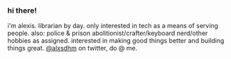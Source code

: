 ### hi there!

i'm alexis. librarian by day. only interested in tech as a means of serving people. also: police & prison abolitionist/crafter/keyboard nerd/other hobbies as assigned. interested in making good things better and building things great. [@alxsdhm](https://twitter.com/alxsdhm) on twitter, do @ me.
